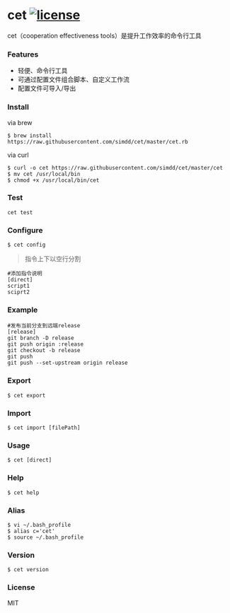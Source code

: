 # cet [![license](https://img.shields.io/github/license/simdd/cet.svg?style=plastic)](https://www.npmjs.com/package/@forchange/apis)

cet（cooperation effectiveness tools）是提升工作效率的命令行工具

### Features

- 轻便、命令行工具
- 可通过配置文件组合脚本、自定义工作流
- 配置文件可导入/导出

### Install

via brew

```shell
$ brew install https://raw.githubusercontent.com/simdd/cet/master/cet.rb
```

via curl

```shell
$ curl -o cet https://raw.githubusercontent.com/simdd/cet/master/cet
$ mv cet /usr/local/bin
$ chmod +x /usr/local/bin/cet
```

### Test

```shell
cet test
```

### Configure

```shell
$ cet config
```

> 指令上下以空行分割

```shell
#添加指令说明
[direct]
script1
sciprt2
```

### Example

```shell
#发布当前分支到远端release
[release]
git branch -D release
git push origin :release
git checkout -b release
git push
git push --set-upstream origin release
```

### Export

```shell
$ cet export
```

### Import

```shell
$ cet import [filePath]
```

### Usage

```shell
$ cet [direct]
```

### Help

```shell
$ cet help
```

### Alias

```shell
$ vi ~/.bash_profile
$ alias c='cet'
$ source ~/.bash_profile
```

### Version

```shell
$ cet version
```

### License

MIT
